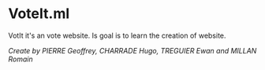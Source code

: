 # VoteIt.ml
VotIt it's an vote website. Is goal is to learn the creation of website.


*Create by PIERRE Geoffrey, CHARRADE Hugo, TREGUIER Ewan and MILLAN Romain*
